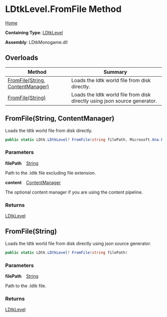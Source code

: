 # LDtkLevel\.FromFile Method

[Home](../../../README.md)

**Containing Type**: [LDtkLevel](../README.md)

**Assembly**: LDtkMonogame\.dll

## Overloads

| Method | Summary |
| ------ | ------- |
| [FromFile(String, ContentManager)](#2401859081) |  Loads the ldtk world file from disk directly\.  |
| [FromFile(String)](#1344876828) |  Loads the ldtk world file from disk directly using json source generator\.  |

<a id="2401859081"></a>

## FromFile\(String, ContentManager\) 

  
 Loads the ldtk world file from disk directly\. 

```csharp
public static LDtk.LDtkLevel? FromFile(string filePath, Microsoft.Xna.Framework.Content.ContentManager content)
```

### Parameters

**filePath** &ensp; [String](https://docs.microsoft.com/en-us/dotnet/api/system.string)

Path to the \.ldtk file excluding file extension\.

**content** &ensp; [ContentManager](https://docs.microsoft.com/en-us/dotnet/api/microsoft.xna.framework.content.contentmanager)

The optional content manager if you are using the content pipeline\.

### Returns

[LDtkLevel](../README.md)

<a id="1344876828"></a>

## FromFile\(String\) 

  
 Loads the ldtk world file from disk directly using json source generator\. 

```csharp
public static LDtk.LDtkLevel? FromFile(string filePath)
```

### Parameters

**filePath** &ensp; [String](https://docs.microsoft.com/en-us/dotnet/api/system.string)

 Path to the \.ldtk file\. 

### Returns

[LDtkLevel](../README.md)

